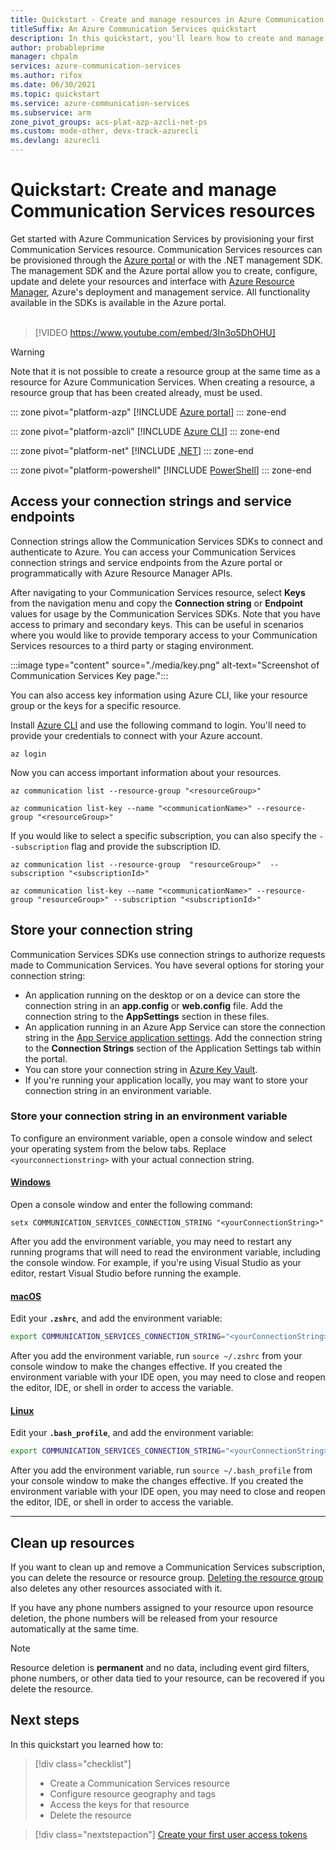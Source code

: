 ```yaml
---
title: Quickstart - Create and manage resources in Azure Communication Services
titleSuffix: An Azure Communication Services quickstart
description: In this quickstart, you'll learn how to create and manage your first Azure Communication Services resource.
author: probableprime
manager: chpalm
services: azure-communication-services
ms.author: rifox
ms.date: 06/30/2021
ms.topic: quickstart
ms.service: azure-communication-services
ms.subservice: arm
zone_pivot_groups: acs-plat-azp-azcli-net-ps
ms.custom: mode-other, devx-track-azurecli 
ms.devlang: azurecli 
---
```

# Quickstart: Create and manage Communication Services resources

Get started with Azure Communication Services by provisioning your first Communication Services resource. Communication Services resources can be provisioned through the [Azure portal](https://portal.azure.com) or with the .NET management SDK. The management SDK and the Azure portal allow you to create, configure, update and delete your resources and interface with [Azure Resource Manager](../../azure-resource-manager/management/overview.md), Azure's deployment and management service. All functionality available in the SDKs is available in the Azure portal. 
<br/>
<br/>
>[!VIDEO https://www.youtube.com/embed/3In3o5DhOHU]


> [!WARNING] 
> Note that it is not possible to create a resource group at the same time as a resource for Azure Communication Services. When creating a resource, a resource group that has been created already, must be used.


::: zone pivot="platform-azp"
[!INCLUDE [Azure portal](./includes/create-resource-azp.md)]
::: zone-end

::: zone pivot="platform-azcli"
[!INCLUDE [Azure CLI](./includes/create-resource-azcli.md)]
::: zone-end

::: zone pivot="platform-net"
[!INCLUDE [.NET](./includes/create-resource-net.md)]
::: zone-end

::: zone pivot="platform-powershell"
[!INCLUDE [PowerShell](./includes/create-resource-powershell.md)]
::: zone-end


## Access your connection strings and service endpoints

Connection strings allow the Communication Services SDKs to connect and authenticate to Azure. You can access your Communication Services connection strings and service endpoints from the Azure portal or programmatically with Azure Resource Manager APIs.

After navigating to your Communication Services resource, select **Keys** from the navigation menu and copy the **Connection string** or **Endpoint** values for usage by the Communication Services SDKs. Note that you have access to primary and secondary keys. This can be useful in scenarios where you would like to provide temporary access to your Communication Services resources to a third party or staging environment.

:::image type="content" source="./media/key.png" alt-text="Screenshot of Communication Services Key page.":::

You can also access key information using Azure CLI, like your resource group or the keys for a specific resource. 

Install [Azure CLI](/cli/azure/install-azure-cli-windows?tabs=azure-cli) and use the following command to login. You'll need to provide your credentials to connect with your Azure account.
```azurepowershell-interactive
az login
```

Now you can access important information about your resources.
```azurepowershell-interactive
az communication list --resource-group "<resourceGroup>"

az communication list-key --name "<communicationName>" --resource-group "<resourceGroup>"
```

If you would like to select a specific subscription, you can also specify the ```--subscription``` flag and provide the subscription ID.
```azurepowershell-interactive
az communication list --resource-group  "resourceGroup>"  --subscription "<subscriptionId>"

az communication list-key --name "<communicationName>" --resource-group "resourceGroup>" --subscription "<subscriptionId>"
```

## Store your connection string

Communication Services SDKs use connection strings to authorize requests made to Communication Services. You have several options for storing your connection string:

* An application running on the desktop or on a device can store the connection string in an **app.config** or **web.config** file. Add the connection string to the **AppSettings** section in these files.
* An application running in an Azure App Service can store the connection string in the [App Service application settings](../../app-service/configure-common.md). Add the connection string to the **Connection Strings** section of the Application Settings tab within the portal.
* You can store your connection string in [Azure Key Vault](../../data-factory/store-credentials-in-key-vault.md).
* If you're running your application locally, you may want to store your connection string in an environment variable.

### Store your connection string in an environment variable

To configure an environment variable, open a console window and select your operating system from the below tabs. Replace `<yourconnectionstring>` with your actual connection string.

#### [Windows](#tab/windows)

Open a console window and enter the following command:

```console
setx COMMUNICATION_SERVICES_CONNECTION_STRING "<yourConnectionString>"
```

After you add the environment variable, you may need to restart any running programs that will need to read the environment variable, including the console window. For example, if you're using Visual Studio as your editor, restart Visual Studio before running the example.

#### [macOS](#tab/unix)

Edit your **`.zshrc`**, and add the environment variable:

```bash
export COMMUNICATION_SERVICES_CONNECTION_STRING="<yourConnectionString>"
```

After you add the environment variable, run `source ~/.zshrc` from your console window to make the changes effective. If you created the environment variable with your IDE open, you may need to close and reopen the editor, IDE, or shell in order to access the variable.

#### [Linux](#tab/linux)

Edit your **`.bash_profile`**, and add the environment variable:

```bash
export COMMUNICATION_SERVICES_CONNECTION_STRING="<yourConnectionString>"
```

After you add the environment variable, run `source ~/.bash_profile` from your console window to make the changes effective. If you created the environment variable with your IDE open, you may need to close and reopen the editor, IDE, or shell in order to access the variable.

---

## Clean up resources

If you want to clean up and remove a Communication Services subscription, you can delete the resource or resource group. [Deleting the resource group](../../azure-resource-manager/management/manage-resource-groups-portal.md#delete-resource-groups) also deletes any other resources associated with it. 

If you have any phone numbers assigned to your resource upon resource deletion, the phone numbers will be released from your resource automatically at the same time. 

> [!Note]
> Resource deletion is **permanent** and no data, including event gird filters, phone numbers, or other data tied to your resource, can be recovered if you delete the resource.

## Next steps

In this quickstart you learned how to:

> [!div class="checklist"]
> * Create a Communication Services resource
> * Configure resource geography and tags
> * Access the keys for that resource
> * Delete the resource

> [!div class="nextstepaction"]
> [Create your first user access tokens](access-tokens.md)
